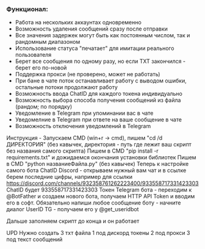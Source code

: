 ### Функционал:
- Работа на нескольких аккаунтах одновременно
- Возможность удаления сообщений сразу после отправки
- Все значения задержек могут быть как постоянным числом, так и рандомным диапазоном
- Использование статуса "печатает" для имитации реального пользователя
- Берет все сообщения по одному разу, но если TXT закончился - берет его по-новой
- Поддержка прокси (не проверено, может не работать)
- При бане в чате поток останавливает работу с выводом ошибки, остальные потоки продолжают работу
- Возможность ввода ChatID для каждого токена индивидуально
- Возможность выбора способа получения сообщений из файла (рандом; по порядку)
- Уведомление в Telegram при упоминании вас в чате
- Уведомелние в Telegram при ответе на ваше сообщение в чате
- Возможность отключения уведомлений в Telegram

Инструкция - 
Запускаем CMD (win+r -> cmd), пишем "cd /d ДИРЕКТОРИЯ" (без кавычек, директория - путь где лежит ваш скрипт без названия самого скрипта)
Пишем в CMD "pip install -r requirements.txt" и дожидаемся окончания установки библиотек
Пишем в CMD "python названиеФайла.py" (без кавычек)
Теперь к настройке самого бота
ChatID Discord - открываем нужный вам чат и в ссылке берем последние цифры, например для ссылки https://discord.com/channels/932358761262223400/933558717331423303
ChatID будет 933558717331423303
Токен Telegram бота - переходим к @BotFather и создаем нового бота, получаем HTTP API Token и вводим его в софт. Обязательно напиши любое сообщение боту - начните диалог
UserID TG - получаем его у @get_useridbot

Дальше заполняем скрипт до конца и он работает

UPD 
Нужно создать 3 тхт файла
1 под дискорд токены
2 под прокси
3 под текст сообщений 
